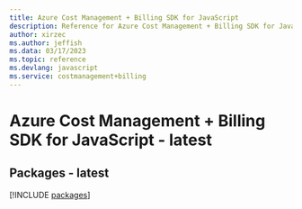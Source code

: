 ```yaml
---
title: Azure Cost Management + Billing SDK for JavaScript
description: Reference for Azure Cost Management + Billing SDK for JavaScript
author: xirzec
ms.author: jeffish
ms.data: 03/17/2023
ms.topic: reference
ms.devlang: javascript
ms.service: costmanagement+billing
---
```

# Azure Cost Management + Billing SDK for JavaScript - latest
## Packages - latest
[!INCLUDE [packages](cost-management-+-billing-index.md)]